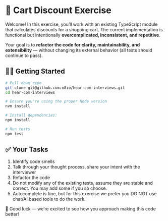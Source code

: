 # 🛒 Cart Discount Exercise

Welcome! In this exercise, you’ll work with an existing TypeScript module that calculates discounts for a shopping cart. The current implementation is functional but intentionally **overcomplicated, inconsistent, and repetitive**.

Your goal is to **refactor the code for clarity, maintainability, and extensibility** — without changing its external behavior (all tests should continue to pass).

## 🏃‍♂️ Getting Started

```bash
# Pull down repo
git clone git@github.com:n8io/hear-com-interviews.git
cd hear-com-interviews

# Ensure you're using the proper Node version
nvm install

# Install dependencies:
npm install

# Run tests
npm test
``` 

## ✅ Your Tasks

1. Identify code smells
2. Talk through your thought process, share your intent with the interviewer
3. Refactor the code
4. Do not modify any of the existing tests, assume they are stable and correct. You may add some if you so choose.
5. Autocomplete is fine, but for this exercise we prefer you DO NOT use chat/AI based tools to do the work.

🤝 Good luck — we’re excited to see how you approach making this code better!

